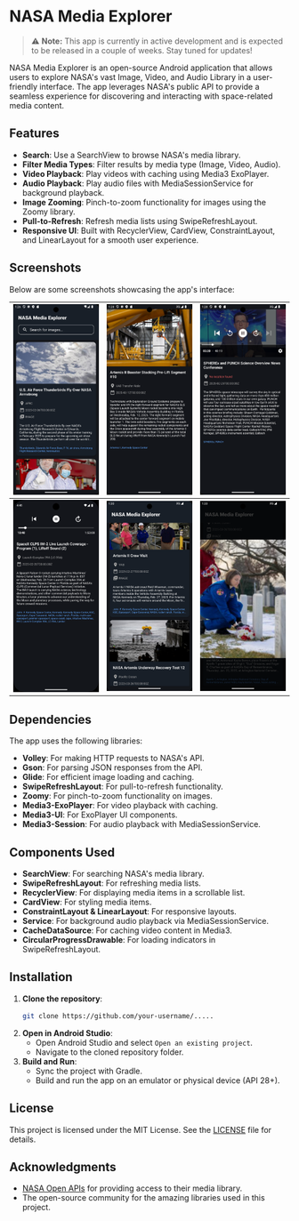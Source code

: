 # NASA Media Explorer


> :warning: **Note:** This app is currently in active development and is expected to be released in a couple of weeks. Stay tuned for updates!

NASA Media Explorer is an open-source Android application that allows users to explore NASA's vast Image, Video, and Audio Library in a user-friendly interface. The app leverages NASA's public API to provide a seamless experience for discovering and interacting with space-related media content.

## Features
- **Search**: Use a SearchView to browse NASA's media library.
- **Filter Media Types**: Filter results by media type (Image, Video, Audio).
- **Video Playback**: Play videos with caching using Media3 ExoPlayer.
- **Audio Playback**: Play audio files with MediaSessionService for background playback.
- **Image Zooming**: Pinch-to-zoom functionality for images using the Zoomy library.
- **Pull-to-Refresh**: Refresh media lists using SwipeRefreshLayout.
- **Responsive UI**: Built with RecyclerView, CardView, ConstraintLayout, and LinearLayout for a smooth user experience.

## Screenshots
Below are some screenshots showcasing the app's interface:

| ![Screenshot 1](Screenshots/01.png) | ![Screenshot 2](Screenshots/02.png) | ![Screenshot 3](Screenshots/03.png) |
|-----------------------------------------|-----------------------------------------|-----------------------------------------|
| ![Screenshot 4](Screenshots/08.png) | ![Screenshot 5](Screenshots/05.png) | ![Screenshot 6](Screenshots/06.png) |

## Dependencies
The app uses the following libraries:
- **Volley**: For making HTTP requests to NASA's API.
- **Gson**: For parsing JSON responses from the API.
- **Glide**: For efficient image loading and caching.
- **SwipeRefreshLayout**: For pull-to-refresh functionality.
- **Zoomy**: For pinch-to-zoom functionality on images.
- **Media3-ExoPlayer**: For video playback with caching.
- **Media3-UI**: For ExoPlayer UI components.
- **Media3-Session**: For audio playback with MediaSessionService.

## Components Used
- **SearchView**: For searching NASA's media library.
- **SwipeRefreshLayout**: For refreshing media lists.
- **RecyclerView**: For displaying media items in a scrollable list.
- **CardView**: For styling media items.
- **ConstraintLayout & LinearLayout**: For responsive layouts.
- **Service**: For background audio playback via MediaSessionService.
- **CacheDataSource**: For caching video content in Media3.
- **CircularProgressDrawable**: For loading indicators in SwipeRefreshLayout.

## Installation
1. **Clone the repository**:
   ```bash
   git clone https://github.com/your-username/.....
   ```
2. **Open in Android Studio**:
   - Open Android Studio and select `Open an existing project`.
   - Navigate to the cloned repository folder.
3. **Build and Run**:
   - Sync the project with Gradle.
   - Build and run the app on an emulator or physical device (API 28+).

## License
This project is licensed under the MIT License. See the [LICENSE](LICENSE) file for details.

## Acknowledgments
- [NASA Open APIs](https://api.nasa.gov/) for providing access to their media library.
- The open-source community for the amazing libraries used in this project.

